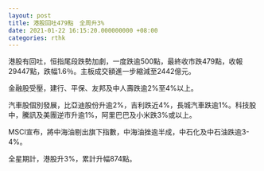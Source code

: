 ```yaml
---
layout: post
title: 港股回吐479點　全周升3%
date: 2021-01-22 16:15:20.000000000 +08:00
categories: rthk
---
```


港股有回吐，恒指尾段跌勢加劇，一度跌逾500點，最終收市跌479點，收報29447點，跌幅1.6％。主板成交額進一步縮減至2442億元。

金融股受壓，建行、平保、友邦及中人壽跌逾2%至4%以上。

汽車股個別發展，比亞迪股份升逾2%，吉利跌近4%，長城汽車跌逾1%。科技股中，騰訊及美團逆市升逾1%，阿里巴巴及小米跌3%或以上。

MSCI宣布，將中海油剔出旗下指數，中海油挫逾半成，中石化及中石油跌逾3-4%。

全星期計，港股升3%，累計升幅874點。
